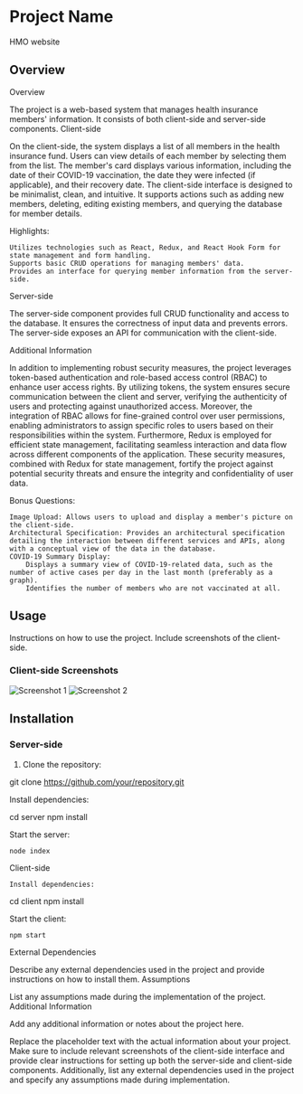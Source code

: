 # Project Name
HMO website
## Overview

Overview

The project is a web-based system that manages health insurance members' information. It consists of both client-side and server-side components.
Client-side

On the client-side, the system displays a list of all members in the health insurance fund. Users can view details of each member by selecting them from the list. The member's card displays various information, including the date of their COVID-19 vaccination, the date they were infected (if applicable), and their recovery date. The client-side interface is designed to be minimalist, clean, and intuitive. It supports actions such as adding new members, deleting, editing existing members, and querying the database for member details.

Highlights:

    Utilizes technologies such as React, Redux, and React Hook Form for state management and form handling.
    Supports basic CRUD operations for managing members' data.
    Provides an interface for querying member information from the server-side.

Server-side

The server-side component provides full CRUD functionality and access to the database. It ensures the correctness of input data and prevents errors. The server-side exposes an API for communication with the client-side.



Additional Information

In addition to implementing robust security measures, the project leverages token-based authentication and role-based access control (RBAC) to enhance user access rights. By utilizing tokens, the system ensures secure communication between the client and server, verifying the authenticity of users and protecting against unauthorized access. Moreover, the integration of RBAC allows for fine-grained control over user permissions, enabling administrators to assign specific roles to users based on their responsibilities within the system. Furthermore, Redux is employed for efficient state management, facilitating seamless interaction and data flow across different components of the application. These security measures, combined with Redux for state management, fortify the project against potential security threats and ensure the integrity and confidentiality of user data.

Bonus Questions:

    Image Upload: Allows users to upload and display a member's picture on the client-side.
    Architectural Specification: Provides an architectural specification detailing the interaction between different services and APIs, along with a conceptual view of the data in the database.
    COVID-19 Summary Display:
        Displays a summary view of COVID-19-related data, such as the number of active cases per day in the last month (preferably as a graph).
        Identifies the number of members who are not vaccinated at all.
## Usage

Instructions on how to use the project. Include screenshots of the client-side.

### Client-side Screenshots

![Screenshot 1](/path/to/screenshot1.png)
![Screenshot 2](/path/to/screenshot2.png)

## Installation

### Server-side

1. Clone the repository:

git clone https://github.com/your/repository.git


Install dependencies:



cd server
npm install

Start the server:



    node index

Client-side

    Install dependencies:



cd client
npm install

Start the client:



    npm start

External Dependencies

Describe any external dependencies used in the project and provide instructions on how to install them.
Assumptions

List any assumptions made during the implementation of the project.
Additional Information

Add any additional information or notes about the project here.


Replace the placeholder text with the actual information about your project. Make sure to include relevant screenshots of the client-side interface and provide clear instructions for setting up both the server-side and client-side components. Additionally, list any external dependencies used in the project and specify any assumptions made during implementation.

